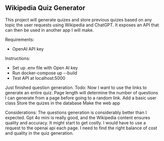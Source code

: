 ## Wikipedia Quiz Generator

This project will generate quizes and store previous quizes based on any topic the user requests using Wikipedia and ChatGPT.
It exposes an API that can then be used in another app I will make.

Requirements:
- OpenAI API key

Instructions:
- Set up .env file with Open AI key
- Run docker-compose up --build
- Test API at localhost:5000

Just finished question generation.
Todo:
Now I want to use the links to generate an entire quiz. Page length will determine the number of questions I can generate from a page before going to a random link.
Add a basic user class
Store the quizes in the database
Make the web app

Considerations:
The questions generation is considerably better than I expected.
Gpt 4o mini is really good, and the Wikipedia content ensures quality and accuracy.
It might start to get costly. I would have to use a request to the openai api each page.
I need to find the right balance of cost and quality in the quiz generation.